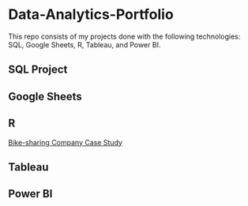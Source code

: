 # Data-Analytics-Portfolio
This repo consists of my projects done with the following technologies: SQL, Google Sheets, R, Tableau, and Power BI.

## SQL Project


## Google Sheets


## R
[Bike-sharing Company Case Study](https://github.com/ShaunJPartridge/Data-Analytics-Portfolio/tree/main/R/Bike-sharing%20Company%20Case%20Study)

## Tableau


## Power BI
